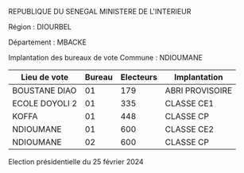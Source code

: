REPUBLIQUE DU SENEGAL MINISTERE DE L'INTERIEUR

Région : DIOURBEL

Département : MBACKE

Implantation des bureaux de vote Commune : NDIOUMANE

| Lieu de vote | Bureau | Electeurs | Implantation |
| - | - | - | - |
| BOUSTANE DIAO | 01 | 179 | ABRI PROVISOIRE |
| ECOLE DOYOLI 2 | 01 | 335 | CLASSE CE1 |
| KOFFA | 01 | 448 | CLASSE CP |
| NDIOUMANE | 01 | 600 | CLASSE CE2 |
| NDIOUMANE | 02 | 600 | CLASSE CP |

<!-- PageNumber="11/34" -->

Election présidentielle du 25 février 2024
